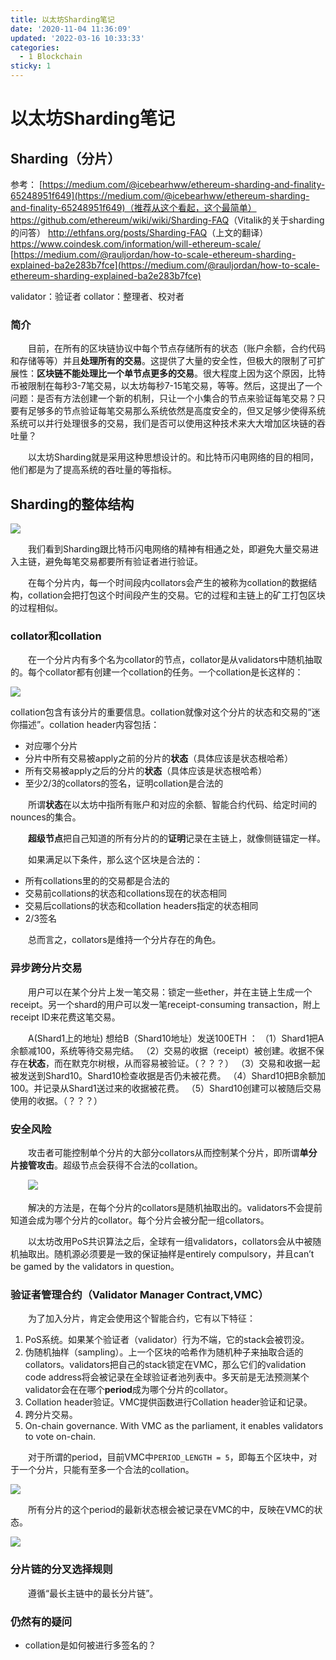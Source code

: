 ```yaml
---
title: 以太坊Sharding笔记
date: '2020-11-04 11:36:09'
updated: '2022-03-16 10:33:33'
categories:
  - 1 Blockchain
sticky: 1
---
```

# 以太坊Sharding笔记

## Sharding（分片）

参考：
[https://medium.com/@icebearhww/ethereum-sharding-and-finality-65248951f649](https://medium.com/@icebearhww/ethereum-sharding-and-finality-65248951f649)（推荐从这个看起，这个最简单）
<https://github.com/ethereum/wiki/wiki/Sharding-FAQ>（Vitalik的关于sharding的问答）
<http://ethfans.org/posts/Sharding-FAQ>（上文的翻译）
<https://www.coindesk.com/information/will-ethereum-scale/>
[https://medium.com/@rauljordan/how-to-scale-ethereum-sharding-explained-ba2e283b7fce](https://medium.com/@rauljordan/how-to-scale-ethereum-sharding-explained-ba2e283b7fce)

validator：验证者
collator：整理者、校对者

### 简介

　　目前，在所有的区块链协议中每个节点存储所有的状态（账户余额，合约代码和存储等等）并且**处理所有的交易**。这提供了大量的安全性，但极大的限制了可扩展性：**区块链不能处理比一个单节点更多的交易**。很大程度上因为这个原因，比特币被限制在每秒3-7笔交易，以太坊每秒7-15笔交易，等等。然后，这提出了一个问题：是否有方法创建一个新的机制，只让一个小集合的节点来验证每笔交易？只要有足够多的节点验证每笔交易那么系统依然是高度安全的，但又足够少使得系统系统可以并行处理很多的交易，我们是否可以使用这种技术来大大增加区块链的吞吐量？

　　以太坊Sharding就是采用这种思想设计的。和比特币闪电网络的目的相同，他们都是为了提高系统的吞吐量的等指标。

## Sharding的整体结构

![](Ethereum_Sharding_Notes/20190302101730.png)

　　我们看到Sharding跟比特币闪电网络的精神有相通之处，即避免大量交易进入主链，避免每笔交易都要所有验证者进行验证。

　　在每个分片内，每一个时间段内collators会产生的被称为collation的数据结构，collation会把打包这个时间段产生的交易。它的过程和主链上的矿工打包区块的过程相似。

### collator和collation

　　在一个分片内有多个名为collator的节点，collator是从validators中随机抽取的。每个collator都有创建一个collation的任务。一个collation是长这样的：

![](Ethereum_Sharding_Notes/20190302101747.png)

collation包含有该分片的重要信息。collation就像对这个分片的状态和交易的“迷你描述”。collation header内容包括：

- 对应哪个分片
- 分片中所有交易被apply之前的分片的**状态**（具体应该是状态根哈希）
- 所有交易被apply之后的分片的**状态**（具体应该是状态根哈希）
- 至少2/3的collators的签名，证明collation是合法的

　　所谓**状态**在以太坊中指所有账户和对应的余额、智能合约代码、给定时间的nounces的集合。

　　**超级节点**把自己知道的所有分片的的**证明**记录在主链上，就像侧链锚定一样。

　　如果满足以下条件，那么这个区块是合法的：

- 所有collations里的的交易都是合法的
- 交易前collations的状态和collations现在的状态相同
- 交易后collations的状态和collation headers指定的状态相同
- 2/3签名

　　总而言之，collators是维持一个分片存在的角色。

### 异步跨分片交易

　　用户可以在某个分片上发一笔交易：锁定一些ether，并在主链上生成一个receipt。另一个shard的用户可以发一笔receipt-consuming transaction，附上receipt ID来花费这笔交易。

　　A(Shard1上的地址) 想给B（Shard10地址）发送100ETH ：
（1）Shard1把A余额减100，系统等待交易完结。
（2）交易的收据（receipt）被创建。收据不保存在**状态**，而在默克尔树根，从而容易被验证。（？？？）
（3）交易和收据一起被发送到Shard10。Shard10检查收据是否仍未被花费。
（4）Shard10把B余额加100。并记录从Shard1送过来的收据被花费。
（5）Shard10创建可以被随后交易使用的收据。（？？？）

### 安全风险

　　攻击者可能控制单个分片的大部分collators从而控制某个分片，即所谓**单分片接管攻击**。超级节点会获得不合法的collation。

　　![](Ethereum_Sharding_Notes/20190302101712.png)

　　解决的方法是，在每个分片的collators是随机抽取出的。validators不会提前知道会成为哪个分片的collator。每个分片会被分配一组collators。

　　以太坊改用PoS共识算法之后，全球有一组validators，collators会从中被随机抽取出。随机源必须要是一致的保证抽样是entirely compulsory，并且can’t be gamed by the validators in question。

### 验证者管理合约（Validator Manager Contract,VMC）

　　为了加入分片，肯定会使用这个智能合约，它有以下特征：

1. PoS系统。如果某个验证者（validator）行为不端，它的stack会被罚没。
2. 伪随机抽样（sampling）。上一个区块的哈希作为随机种子来抽取合适的collators。validators把自己的stack锁定在VMC，那么它们的validation code address将会被记录在全球验证者池列表中。多天前是无法预测某个validator会在在哪个**period**成为哪个分片的collator。
3. Collation header验证。VMC提供函数进行Collation header验证和记录。
4. 跨分片交易。
5. On-chain governance. With VMC as the parliament, it enables validators to vote on-chain.

　　对于所谓的period，目前VMC中`PERIOD_LENGTH = 5`，即每五个区块中，对于一个分片，只能有至多一个合法的collation。

![](Ethereum_Sharding_Notes/20190302101802.png)

　　所有分片的这个period的最新状态根会被记录在VMC的中，反映在VMC的状态。

![](Ethereum_Sharding_Notes/20190302101814.png)

### 分片链的分叉选择规则

　　遵循“最长主链中的最长分片链”。

### 仍然有的疑问

- collation是如何被进行多签名的？

　　

